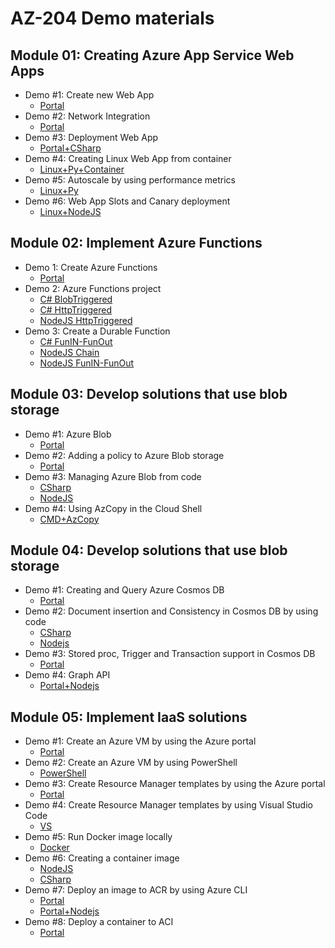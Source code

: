 # AZ-204 Demo materials

## Module 01: Creating Azure App Service Web Apps

- Demo #1: Create new Web App 
  - [Portal](/M01/Demo%20%231%20-%20Just%20WebApp/Demo.md)
- Demo #2: Network Integration
  - [Portal](/M01/Demo%20%232%20-%20TrafficManager/Demo.md)
- Demo #3: Deployment Web App 
  - [Portal+CSharp](/M01/Demo%20%233%20-%20CD%20WebApp/Demo.md)
- Demo #4: Creating Linux Web App from container 
  - [Linux+Py+Container](/M01/Demo%20%234%20-%20Linux%20py/Demo.md)
- Demo #5: Autoscale by using performance metrics
  - [Linux+Py](/M01/Demo%20%235%20-%20Autoscale/Demo.md)
- Demo #6: Web App Slots and Canary deployment
  - [Linux+NodeJS](/M01/Demo%20%236%20-%20Slot/Demo.md)

## Module 02: Implement Azure Functions

- Demo 1: Create Azure Functions 
  - [Portal](/M02/Demo%20%231%20Function/Demo.md)
- Demo 2: Azure Functions project 
  - [C# BlobTriggered](/M02/Demo%20%232%20FunctionProject/CSharpDemo1.md) 
  - [C# HttpTriggered](/M02/Demo%20%232%20FunctionProject/CSharpDemo2.md) 
  - [NodeJS HttpTriggered](/M02/Demo%20%232%20FunctionProject/NodeJSDemo.md)
- Demo 3: Create a Durable Function 
  - [C# FunIN-FunOut](/M02/Demo%20%233%20DurableFunction/Demo-csharp.md)
  - [NodeJS Chain](/M02/Demo%20%233%20DurableFunction/Demo-nodejs1.md) 
  - [NodeJS FunIN-FunOut](/M02/Demo%20%233%20DurableFunction/Demo-nodejs2.md)


## Module 03: Develop solutions that use blob storage

- Demo #1: Azure Blob
  - [Portal](/M03/Demo%20%231%20New%20Blob/Demo.md)
- Demo #2: Adding a policy to Azure Blob storage
  - [Portal](/M03/Demo%20%232%20BlobPolicy/Demo.md)
- Demo #3: Managing Azure Blob from code 
  - [CSharp](/M03/Demo%20%233%20BobProj/Demo-CSharp.md)
  - [NodeJS](/M03/Demo%20%233%20BobProj/Demo-Nodejs.md)
- Demo #4: Using AzCopy in the Cloud Shell
  - [CMD+AzCopy](/M03/Demo%20%234%20AzCopy/Demo.md)


## Module 04: Develop solutions that use blob storage

- Demo #1: Creating and Query Azure Cosmos DB
  - [Portal](/M04/Demo%20%231%20CreateCosmosDb/Demo.md)
- Demo #2: Document insertion and Consistency in Cosmos DB by using code
  - [CSharp](/M04/Demo%20%232%20CosmosPrj/Demo-CSharp.md)
  - [Nodejs](/M04/Demo%20%232%20CosmosPrj/Demo-Nodejs.md)
- Demo #3: Stored proc, Trigger and Transaction support in Cosmos DB
  - [Portal](/M04/Demo%20%233%20SP,Triggers/Demo.md)
- Demo #4: Graph API
  - [Portal+Nodejs](/M04/Demo%20%234%20Graph/Demo.md)

## Module 05: Implement IaaS solutions

- Demo #1: Create an Azure VM by using the Azure portal
  - [Portal](/M05/Demo%20%231%20-%20VM/Demo.md)
- Demo #2: Create an Azure VM by using PowerShell
  - [PowerShell](/M05/Demo%20%232%20-%20PS%20VM/Demo.md)
- Demo #3: Create Resource Manager templates by using the Azure portal
  - [Portal](/M05/Demo%20%233%20-%20Template%20Portal/Demo.md)
- Demo #4: Create Resource Manager templates by using Visual Studio Code
  - [VS](/M05/Demo%20%234%20-%20Template%20VSCode/Demo.md)
- Demo #5: Run Docker image locally
  - [Docker](/M05/Demo%20%235%20-%20Docker%20Local/Demo.md)
- Demo #6: Creating a container image
  - [NodeJS](/M05/Demo%20%236%20-%20Docker%20Img/Demo-Nodejs.md)
  - [CSharp](/M05/Demo%20%236%20-%20Docker%20Img/Demo-CSharp.md)
- Demo #7: Deploy an image to ACR by using Azure CLI
  - [Portal](/M05/Demo%20%237%20-%20ACR/Demo.md)
  - [Portal+Nodejs](/M05/Demo%20%237%20-%20ACR/Demo-extra.md)
- Demo #8: Deploy a container to ACI
  - [Portal](/M05/Demo%20%238%20-%20ACI/Demo.md)